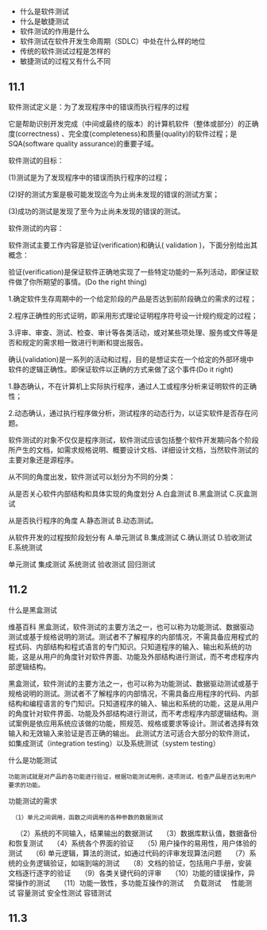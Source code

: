 

# 

* 什么是软件测试
* 什么是敏捷测试
* 软件测试的作用是什么
* 软件测试在软件开发生命周期（SDLC）中处在什么样的地位
* 传统的软件测试过程是怎样的
* 敏捷测试的过程又有什么不同






## 11.1

软件测试定义是：为了发现程序中的错误而执行程序的过程

它是帮助识别开发完成（中间或最终的版本）的计算机软件（整体或部分）的正确度(correctness) 、完全度(completeness)和质量(quality)的软件过程；是SQA(software quality assurance)的重要子域。

软件测试的目标：

(1)测试是为了发现程序中的错误而执行程序的过程；

(2)好的测试方案是极可能发现迄今为止尚未发现的错误的测试方案；

(3)成功的测试是发现了至今为止尚未发现的错误的测试。

软件测试的内容：

软件测试主要工作内容是验证(verification)和确认( validation )，下面分别给出其概念：

验证(verification)是保证软件正确地实现了一些特定功能的一系列活动，即保证软件做了你所期望的事情。(Do the right thing)    

1.确定软件生存周期中的一个给定阶段的产品是否达到前阶段确立的需求的过程；

2.程序正确性的形式证明，即采用形式理论证明程序符号设一计规约规定的过程；

3.评审、审查、测试、检查、审计等各类活动，或对某些项处理、服务或文件等是否和规定的需求相一致进行判断和提出报告。

确认(validation)是一系列的活动和过程，目的是想证实在一个给定的外部环境中软件的逻辑正确性。即保证软件以正确的方式来做了这个事件(Do it right)

1.静态确认，不在计算机上实际执行程序，通过人工或程序分析来证明软件的正确性；

2.动态确认，通过执行程序做分析，测试程序的动态行为，以证实软件是否存在问题。

软件测试的对象不仅仅是程序测试，软件测试应该包括整个软件开发期问各个阶段所产生的文档，如需求规格说明、概要设计文档、详细设计文档，当然软件测试的主要对象还是源程序。

从不同的角度出发，软件测试可以划分为不同的分类：

从是否关心软件内部结构和具体实现的角度划分
A.白盒测试
B.黑盒测试
C.灰盒测试

从是否执行程序的角度
A.静态测试
B.动态测试。

从软件开发的过程按阶段划分有
A.单元测试
B.集成测试
C.确认测试
D.验收测试
E.系统测试



单元测试
集成测试
系统测试
验收测试
回归测试



## 11.2

什么是黑盒测试



维基百科
黑盒测试，软件测试的主要方法之一，也可以称为功能测试、数据驱动测试或基于规格说明的测试。测试者不了解程序的内部情况，不需具备应用程式的程式码、内部结构和程式语言的专门知识。只知道程序的输入、输出和系统的功能，这是从用户的角度针对软件界面、功能及外部结构进行测试，而不考虑程序内部逻辑结构。

黑盒测试，软件测试的主要方法之一，也可以称为功能测试、数据驱动测试或基于规格说明的测试。测试者不了解程序的内部情况，不需具备应用程序的代码、内部结构和编程语言的专门知识。只知道程序的输入、输出和系统的功能，这是从用户的角度针对软件界面、功能及外部结构进行测试，而不考虑程序内部逻辑结构。测试案例是依应用系统应该做的功能，照规范、规格或要求等设计。测试者选择有效输入和无效输入来验证是否正确的输出。
此测试方法可适合大部分的软件测试，如集成测试（integration testing）以及系统测试（system testing）


什么是功能测试

    功能测试就是对产品的各功能进行验证，根据功能测试用例，逐项测试，检查产品是否达到用户要求的功能。




功能测试的需求
     
     （1）单元之间调用，函数之间调用的各种参数的数据测试
     （2）系统的不同输入，结果输出的数据测试
     （3）数据库默认值，数据备份和恢复测试
     （4）系统各个界面的验证
     （5) 用户操作的易用性，用户体验的测试
     （6) 单元逻辑，算法的测试，如通过代码的评审发现算法问题
     （7）系统的业务逻辑验证，如端到端的测试
     （8）文档的验证，包括用户手册，安装文档逐行逐字的验证
     （9）各类关键代码的评审
     （10）功能的错误操作，异常操作的测试
     （11）功能一致性，多功能互操作的测试
     
负载测试    
性能测试
容量测试 
安全性测试
容错测试




## 11.3













